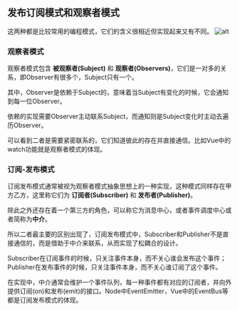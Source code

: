 [meta]: <javascript> (title: '发布订阅和观察者模式', keywords: 'subscribe, observer, publish', date: '2020-8-7')

## 发布订阅模式和观察者模式

这两种都是比较常用的编程模式，它们的含义很相近但实现起来又有不同。
![alt](https://s1.ax1x.com/2020/08/07/afuYod.jpg)

### 观察者模式
观察者模式包含 **被观察者(Subject)** 和 **观察者(Observers)**，它们是一对多的关系，即Observer有很多个，Subject只有一个。

其中，Observer是依赖于Subject的，意味着当Subject有变化的时候，它会通知到每一位Observer。

依赖的实现需要Observer主动联系Subject，而通知则是Subject变化时主动去遍历Observer。

可以看到二者是需要紧密联系的，它们知道彼此的存在并直接通信。比如Vue中的watch功能就是观察者模式的体现。

### 订阅-发布模式
订阅发布模式通常被视为观察者模式抽象思想上的一种实现，这种模式同样存在甲方乙方，这里称它们为 **订阅者(Subscriber)** 和 **发布者(Publisher)**。

除此之外还存在着一个第三方的角色，可以称它为消息中心，或者事件调度中心或者简称为**中介**。

所以二者最主要的区别出现了，订阅发布模式中，Subscriber和Publisher不是直接通信的，而是借助于中介来联系，从而实现了松耦合的设计。

Subscriber在订阅事件的时候，只关注事件本身，而不关心谁会发布这个事件；Publisher在发布事件的时候，只关注事件本身，而不关心谁订阅了这个事件。

在实现中，中介通常会维护一个事件队列，每一种事件都有对应的订阅者，并向外提供订阅(on)和发布(emit)的接口。Node中EventEmitter，Vue中的EventBus等都是订阅发布模式的体现。

